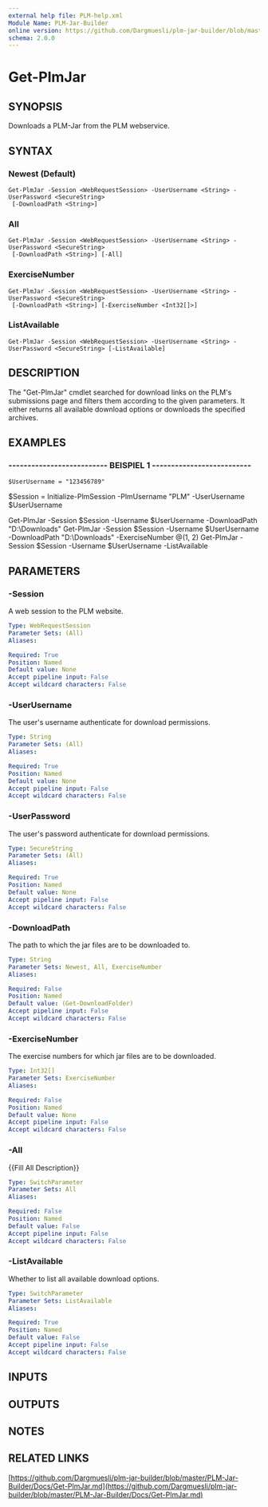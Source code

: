 ```yaml
---
external help file: PLM-help.xml
Module Name: PLM-Jar-Builder
online version: https://github.com/Dargmuesli/plm-jar-builder/blob/master/PLM-Jar-Builder/Docs/Get-PlmJar.md
schema: 2.0.0
---
```


# Get-PlmJar

## SYNOPSIS
Downloads a PLM-Jar from the PLM webservice.

## SYNTAX

### Newest (Default)
```
Get-PlmJar -Session <WebRequestSession> -UserUsername <String> -UserPassword <SecureString>
 [-DownloadPath <String>]
```

### All
```
Get-PlmJar -Session <WebRequestSession> -UserUsername <String> -UserPassword <SecureString>
 [-DownloadPath <String>] [-All]
```

### ExerciseNumber
```
Get-PlmJar -Session <WebRequestSession> -UserUsername <String> -UserPassword <SecureString>
 [-DownloadPath <String>] [-ExerciseNumber <Int32[]>]
```

### ListAvailable
```
Get-PlmJar -Session <WebRequestSession> -UserUsername <String> -UserPassword <SecureString> [-ListAvailable]
```

## DESCRIPTION
The "Get-PlmJar" cmdlet searched for download links on the PLM's submissions page and filters them according to the given parameters.
It either returns all available download options or downloads the specified archives.

## EXAMPLES

### -------------------------- BEISPIEL 1 --------------------------
```
$UserUsername = "123456789"
```

$Session = Initialize-PlmSession -PlmUsername "PLM" -UserUsername $UserUsername

Get-PlmJar -Session $Session -Username $UserUsername -DownloadPath "D:\Downloads"
Get-PlmJar -Session $Session -Username $UserUsername -DownloadPath "D:\Downloads" -ExerciseNumber @(1, 2)
Get-PlmJar -Session $Session -Username $UserUsername -ListAvailable

## PARAMETERS

### -Session
A web session to the PLM website.

```yaml
Type: WebRequestSession
Parameter Sets: (All)
Aliases: 

Required: True
Position: Named
Default value: None
Accept pipeline input: False
Accept wildcard characters: False
```

### -UserUsername
The user's username authenticate for download permissions.

```yaml
Type: String
Parameter Sets: (All)
Aliases: 

Required: True
Position: Named
Default value: None
Accept pipeline input: False
Accept wildcard characters: False
```

### -UserPassword
The user's password authenticate for download permissions.

```yaml
Type: SecureString
Parameter Sets: (All)
Aliases: 

Required: True
Position: Named
Default value: None
Accept pipeline input: False
Accept wildcard characters: False
```

### -DownloadPath
The path to which the jar files are to be downloaded to.

```yaml
Type: String
Parameter Sets: Newest, All, ExerciseNumber
Aliases: 

Required: False
Position: Named
Default value: (Get-DownloadFolder)
Accept pipeline input: False
Accept wildcard characters: False
```

### -ExerciseNumber
The exercise numbers for which jar files are to be downloaded.

```yaml
Type: Int32[]
Parameter Sets: ExerciseNumber
Aliases: 

Required: False
Position: Named
Default value: None
Accept pipeline input: False
Accept wildcard characters: False
```

### -All
{{Fill All Description}}

```yaml
Type: SwitchParameter
Parameter Sets: All
Aliases: 

Required: False
Position: Named
Default value: False
Accept pipeline input: False
Accept wildcard characters: False
```

### -ListAvailable
Whether to list all available download options.

```yaml
Type: SwitchParameter
Parameter Sets: ListAvailable
Aliases: 

Required: True
Position: Named
Default value: False
Accept pipeline input: False
Accept wildcard characters: False
```

## INPUTS

## OUTPUTS

## NOTES

## RELATED LINKS

[https://github.com/Dargmuesli/plm-jar-builder/blob/master/PLM-Jar-Builder/Docs/Get-PlmJar.md](https://github.com/Dargmuesli/plm-jar-builder/blob/master/PLM-Jar-Builder/Docs/Get-PlmJar.md)

